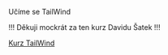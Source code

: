 Učíme se TailWind

!!! Děkuji mockrát za ten kurz Davidu Šatek !!!

[Kurz TailWind](https://www.youtube.com/playlist?list=PLQ8x_VWW6AkvEw-pu4KNe0idPv2iPqsMm)
